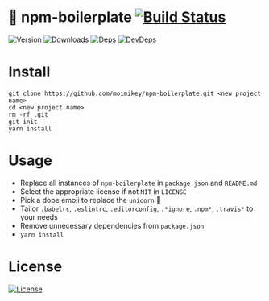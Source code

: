 # 🦄 npm-boilerplate [![Build Status][travis-image]][travis-url]
[![Version][npm-version-image]][npm-version-url] [![Downloads][npm-downloads-image]][npm-downloads-url] [![Deps][npm-deps-image]][npm-deps-url] [![DevDeps][npm-devdeps-image]][npm-devdeps-url]

# Install
```
git clone https://github.com/moimikey/npm-boilerplate.git <new project name>
cd <new project name>
rm -rf .git
git init
yarn install
```

# Usage

* Replace all instances of `npm-boilerplate` in `package.json` and `README.md`
* Select the appropriate license if not `MIT` in `LICENSE`
* Pick a dope emoji to replace the `unicorn` 🦄
* Tailor `.babelrc`, `.eslintrc`, `.editorconfig`, `.*ignore`, `.npm*`, `.travis*` to your needs
* Remove unnecessary dependencies from `package.json`
* `yarn install`

# License
[![License][git-license-image]][git-license-url]

[npm-version-url]: https://www.npmjs.com/package/npm-boilerplate
[npm-version-image]: https://img.shields.io/npm/v/npm-boilerplate.svg
[git-license-url]: https://github.com/moimikey/npm-boilerplate/blob/master/LICENSE
[git-license-image]: https://img.shields.io/github/license/moimikey/npm-boilerplate.svg
[npm-downloads-url]: https://www.npmjs.com/package/npm-boilerplate
[npm-downloads-image]: https://img.shields.io/npm/dm/npm-boilerplate.svg
[npm-deps-url]: https://david-dm.org/moimikey/npm-boilerplate
[npm-deps-image]: https://img.shields.io/david/moimikey/npm-boilerplate.svg
[npm-devdeps-url]: https://david-dm.org/moimikey/npm-boilerplate
[npm-devdeps-image]: https://img.shields.io/david/dev/moimikey/npm-boilerplate.svg
[travis-url]: https://travis-ci.org/moimikey/npm-boilerplate
[travis-image]: https://travis-ci.org/moimikey/npm-boilerplate.svg?branch=master
